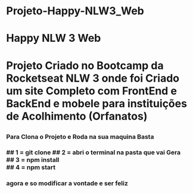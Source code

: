 # Projeto-Happy-NLW3_Web

<h1>Happy NLW 3 Web<h1/>

<p>Projeto Criado no Bootcamp da Rocketseat NLW 3 onde foi Criado um site Completo com FrontEnd e BackEnd e mobele para instituições de Acolhimento (Orfanatos) <p/>


<h3>Para Clona o Projeto e Roda na sua maquina Basta <h3/>
## 1 = git clone 
## 2 = abri o terminal na pasta que vai Gera <br>
## 3 = npm install<br>
## 4 = npm start<br>

### agora e so modificar a vontade e ser feliz

